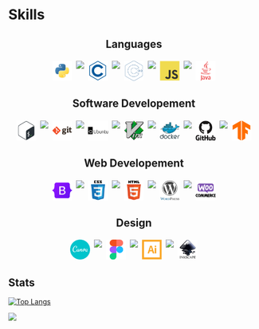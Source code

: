 # Skills
<h2 align="center">Languages</h2>
<p align="center">
<img src="https://raw.githubusercontent.com/github/explore/80688e429a7d4ef2fca1e82350fe8e3517d3494d/topics/python/python.png" alt="Python" height="40" style="vertical-align:top; margin:4px;"><img src="https://upload.wikimedia.org/wikipedia/en/9/98/Blank_button.svg" height="40" style="vertical-align:top; margin:4px"><img src="https://raw.githubusercontent.com/devicons/devicon/55609aa5bd817ff167afce0d965585c92040787a/icons/c/c-line.svg" height="40" style="vertical-align:top; margin:4px"><img src="https://upload.wikimedia.org/wikipedia/en/9/98/Blank_button.svg" height="40" style="vertical-align:top; margin:4px"><img src="https://raw.githubusercontent.com/devicons/devicon/55609aa5bd817ff167afce0d965585c92040787a/icons/cplusplus/cplusplus-line.svg" height="40" style="vertical-align:top; margin:4px"><img src="https://upload.wikimedia.org/wikipedia/en/9/98/Blank_button.svg" height="40" style="vertical-align:top; margin:4px"><img src="https://raw.githubusercontent.com/devicons/devicon/55609aa5bd817ff167afce0d965585c92040787a/icons/javascript/javascript-original.svg" height="40" style="vertical-align:top; margin:4px"><img src="https://upload.wikimedia.org/wikipedia/en/9/98/Blank_button.svg" height="40" style="vertical-align:top; margin:4px"><img src="https://raw.githubusercontent.com/devicons/devicon/55609aa5bd817ff167afce0d965585c92040787a/icons/java/java-plain-wordmark.svg" height="40" style="vertical-align:top; margin:4px">
</p>

<h2 align="center">Software Developement</h2>
<p align="center">
<img src="https://raw.githubusercontent.com/devicons/devicon/55609aa5bd817ff167afce0d965585c92040787a/icons/bash/bash-original.svg" height="40" style="vertical-align:top; margin:4px"><img src="https://upload.wikimedia.org/wikipedia/en/9/98/Blank_button.svg" height="40" style="vertical-align:top; margin:4px"><img src="https://raw.githubusercontent.com/devicons/devicon/55609aa5bd817ff167afce0d965585c92040787a/icons/git/git-original-wordmark.svg" height="40" style="vertical-align:top; margin:4px"><img src="https://upload.wikimedia.org/wikipedia/en/9/98/Blank_button.svg" height="40" style="vertical-align:top; margin:4px"><img src="https://raw.githubusercontent.com/devicons/devicon/55609aa5bd817ff167afce0d965585c92040787a/icons/ubuntu/ubuntu-plain-wordmark.svg" height="40" style="vertical-align:top; margin:4px"><img src="https://upload.wikimedia.org/wikipedia/en/9/98/Blank_button.svg" height="40" style="vertical-align:top; margin:4px"><img src="https://raw.githubusercontent.com/devicons/devicon/55609aa5bd817ff167afce0d965585c92040787a/icons/vim/vim-original.svg" height="40" style="vertical-align:top; margin:4px"><img src="https://upload.wikimedia.org/wikipedia/en/9/98/Blank_button.svg" height="40" style="vertical-align:top; margin:4px"><img src="https://raw.githubusercontent.com/devicons/devicon/55609aa5bd817ff167afce0d965585c92040787a/icons/docker/docker-original-wordmark.svg" height="40" style="vertical-align:top; margin:4px"><img src="https://upload.wikimedia.org/wikipedia/en/9/98/Blank_button.svg" height="40" style="vertical-align:top; margin:4px"><img src="https://raw.githubusercontent.com/devicons/devicon/55609aa5bd817ff167afce0d965585c92040787a/icons/github/github-original-wordmark.svg" height="40" style="vertical-align:top; margin:4px"><img src="https://upload.wikimedia.org/wikipedia/en/9/98/Blank_button.svg" height="40" style="vertical-align:top; margin:4px"><img src="https://raw.githubusercontent.com/devicons/devicon/55609aa5bd817ff167afce0d965585c92040787a/icons/tensorflow/tensorflow-original.svg" height="40" style="vertical-align:top; margin:4px">
</p>

<h2 align="center">Web Developement</h2>
<p align="center">
<img src="https://raw.githubusercontent.com/devicons/devicon/55609aa5bd817ff167afce0d965585c92040787a/icons/bootstrap/bootstrap-original.svg" height="40" style="vertical-align:top; margin:4px"><img src="https://upload.wikimedia.org/wikipedia/en/9/98/Blank_button.svg" height="40" style="vertical-align:top; margin:4px"><img src="https://raw.githubusercontent.com/devicons/devicon/55609aa5bd817ff167afce0d965585c92040787a/icons/css3/css3-original-wordmark.svg" height="40" style="vertical-align:top; margin:4px"><img src="https://upload.wikimedia.org/wikipedia/en/9/98/Blank_button.svg" height="40" style="vertical-align:top; margin:4px"><img src="https://raw.githubusercontent.com/devicons/devicon/55609aa5bd817ff167afce0d965585c92040787a/icons/html5/html5-original-wordmark.svg" height="40" style="vertical-align:top; margin:4px"><img src="https://upload.wikimedia.org/wikipedia/en/9/98/Blank_button.svg" height="40" style="vertical-align:top; margin:4px"><img src="https://raw.githubusercontent.com/devicons/devicon/55609aa5bd817ff167afce0d965585c92040787a/icons/wordpress/wordpress-original.svg" height="40" style="vertical-align:top; margin:4px"><img src="https://upload.wikimedia.org/wikipedia/en/9/98/Blank_button.svg" height="40" style="vertical-align:top; margin:4px"><img src="https://raw.githubusercontent.com/devicons/devicon/55609aa5bd817ff167afce0d965585c92040787a/icons/woocommerce/woocommerce-original-wordmark.svg" height="40" style="vertical-align:top; margin:4px">
</p>

<h2 align="center">Design</h2>
<p align="center">
<img src="https://raw.githubusercontent.com/devicons/devicon/55609aa5bd817ff167afce0d965585c92040787a/icons/canva/canva-original.svg" height="40" style="vertical-align:top; margin:4px"><img src="https://upload.wikimedia.org/wikipedia/en/9/98/Blank_button.svg" height="40" style="vertical-align:top; margin:4px"><img src="https://raw.githubusercontent.com/devicons/devicon/55609aa5bd817ff167afce0d965585c92040787a/icons/figma/figma-original.svg" height="40" style="vertical-align:top; margin:4px"><img src="https://upload.wikimedia.org/wikipedia/en/9/98/Blank_button.svg" height="40" style="vertical-align:top; margin:4px"><img src="https://raw.githubusercontent.com/devicons/devicon/55609aa5bd817ff167afce0d965585c92040787a/icons/illustrator/illustrator-line.svg" height="40" style="vertical-align:top; margin:4px"><img src="https://upload.wikimedia.org/wikipedia/en/9/98/Blank_button.svg" height="40" style="vertical-align:top; margin:4px"><img src="https://raw.githubusercontent.com/devicons/devicon/55609aa5bd817ff167afce0d965585c92040787a/icons/inkscape/inkscape-original-wordmark.svg" height="40" style="vertical-align:top; margin:4px">
</p>
<!-- <img src="" height="40" style="vertical-align:top; margin:4px"> -->

## Stats
[![Top Langs](https://github-readme-stats.vercel.app/api/top-langs/?username=xtruhlar&layout=donut)](https://github.com/anuraghazra/github-readme-stats)

![](https://komarev.com/ghpvc/?username=your-github-xtruhlar&label=PROFILE+VIEWS)
